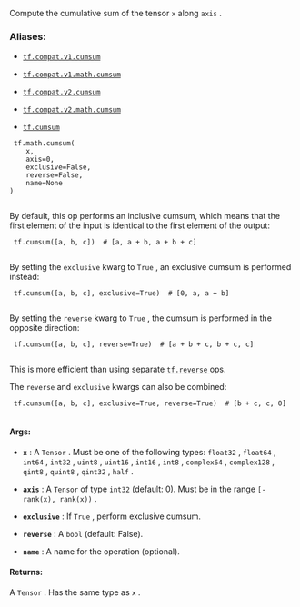 Compute the cumulative sum of the tensor  `x`  along  `axis` .



### Aliases:

- [ `tf.compat.v1.cumsum` ](/api_docs/python/tf/math/cumsum)

- [ `tf.compat.v1.math.cumsum` ](/api_docs/python/tf/math/cumsum)

- [ `tf.compat.v2.cumsum` ](/api_docs/python/tf/math/cumsum)

- [ `tf.compat.v2.math.cumsum` ](/api_docs/python/tf/math/cumsum)

- [ `tf.cumsum` ](/api_docs/python/tf/math/cumsum)



```
 tf.math.cumsum(
    x,
    axis=0,
    exclusive=False,
    reverse=False,
    name=None
)
 
```

By default, this op performs an inclusive cumsum, which means that the first
element of the input is identical to the first element of the output:



```
 tf.cumsum([a, b, c])  # [a, a + b, a + b + c]
 
```

By setting the  `exclusive`  kwarg to  `True` , an exclusive cumsum is performed
instead:



```
 tf.cumsum([a, b, c], exclusive=True)  # [0, a, a + b]
 
```

By setting the  `reverse`  kwarg to  `True` , the cumsum is performed in the
opposite direction:



```
 tf.cumsum([a, b, c], reverse=True)  # [a + b + c, b + c, c]
 
```

This is more efficient than using separate [ `tf.reverse` ](https://tensorflow.google.cn/api_docs/python/tf/reverse) ops.

The  `reverse`  and  `exclusive`  kwargs can also be combined:



```
 tf.cumsum([a, b, c], exclusive=True, reverse=True)  # [b + c, c, 0]
 
```



#### Args:

- **`x`** : A  `Tensor` . Must be one of the following types:  `float32` ,  `float64` ,
 `int64` ,  `int32` ,  `uint8` ,  `uint16` ,  `int16` ,  `int8` ,  `complex64` ,
 `complex128` ,  `qint8` ,  `quint8` ,  `qint32` ,  `half` .

- **`axis`** : A  `Tensor`  of type  `int32`  (default: 0). Must be in the range
 `[-rank(x), rank(x))` .

- **`exclusive`** : If  `True` , perform exclusive cumsum.

- **`reverse`** : A  `bool`  (default: False).

- **`name`** : A name for the operation (optional).



#### Returns:
A  `Tensor` . Has the same type as  `x` .

